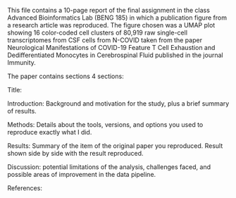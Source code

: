 This file contains a 10-page report of the final assignment in the class Advanced Bioinformatics Lab (BENG 185) in which a publication figure from a research article was reproduced. The figure chosen was a  UMAP plot showing 16 color-coded cell clusters of 80,919 raw single-cell transcriptomes from CSF cells from N-COVID taken from the paper Neurological Manifestations of COVID-19 Feature T Cell Exhaustion and Dedifferentiated Monocytes in Cerebrospinal Fluid published in the journal Immunity.

The paper contains sections 4 sections: 

Title:

Introduction: Background and motivation for the study, plus a brief summary of results.

Methods: Details about the tools, versions, and options you used to reproduce exactly what I did.

Results: Summary of the item of the original paper you reproduced. Result shown side by side with the result reproduced.

Discussion: potential limitations of the analysis, challenges faced, and possible areas of improvement in the data pipeline.

References:
